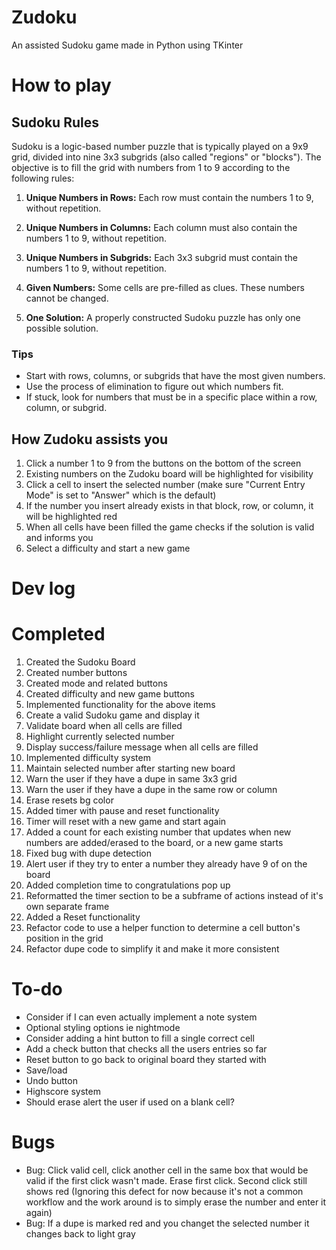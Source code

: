 # Zudoku
An assisted Sudoku game made in Python using TKinter

# How to play
## Sudoku Rules

Sudoku is a logic-based number puzzle that is typically played on a 9x9 grid, divided into nine 3x3 subgrids (also called "regions" or "blocks"). The objective is to fill the grid with numbers from 1 to 9 according to the following rules:

1. **Unique Numbers in Rows:** Each row must contain the numbers 1 to 9, without repetition.

2. **Unique Numbers in Columns:** Each column must also contain the numbers 1 to 9, without repetition.

3. **Unique Numbers in Subgrids:** Each 3x3 subgrid must contain the numbers 1 to 9, without repetition.

4. **Given Numbers:** Some cells are pre-filled as clues. These numbers cannot be changed.

5. **One Solution:** A properly constructed Sudoku puzzle has only one possible solution.

### Tips
- Start with rows, columns, or subgrids that have the most given numbers.
- Use the process of elimination to figure out which numbers fit.
- If stuck, look for numbers that must be in a specific place within a row, column, or subgrid.

## How Zudoku assists you
1. Click a number 1 to 9 from the buttons on the bottom of the screen
2. Existing numbers on the Zudoku board will be highlighted for visibility
3. Click a cell to insert the selected number (make sure "Current Entry Mode" is set to "Answer" which is the default)
4. If the number you insert already exists in that block, row, or column, it will be highlighted red
5. When all cells have been filled the game checks if the solution is valid and informs you
6. Select a difficulty and start a new game
 

# Dev log

# Completed
1. Created the Sudoku Board
2. Created number buttons
3. Created mode and related buttons
4. Created difficulty and new game buttons
5. Implemented functionality for the above items
6. Create a valid Sudoku game and display it
7. Validate board when all cells are filled
8. Highlight currently selected number
9. Display success/failure message when all cells are filled
10. Implemented difficulty system
11. Maintain selected number after starting new board
12. Warn the user if they have a dupe in same 3x3 grid
13. Warn the user if they have a dupe in the same row or column
14. Erase resets bg color
15. Added timer with pause and reset functionality
16. Timer will reset with a new game and start again
17. Added a count for each existing number that updates when new numbers are added/erased to the board, or a new game starts
18. Fixed bug with dupe detection
19. Alert user if they try to enter a number they already have 9 of on the board
20. Added completion time to congratulations pop up
21. Reformatted the timer section to be a subframe of actions instead of it's own separate frame
22. Added a Reset functionality
23. Refactor code to use a helper function to determine a cell button's position in the grid
24. Refactor dupe code to simplify it and make it more consistent

# To-do
- Consider if I can even actually implement a note system
- Optional styling options ie nightmode
- Consider adding a hint button to fill a single correct cell
- Add a check button that checks all the users entries so far
- Reset button to go back to original board they started with
- Save/load
- Undo button
- Highscore system
- Should erase alert the user if used on a blank cell?

# Bugs
- Bug: Click valid cell, click another cell in the same box that would be valid if the first click wasn't made. Erase first click. Second click still shows red (Ignoring this defect for now because it's not a common workflow and the work around is to simply erase the number and enter it again)
- Bug: If a dupe is marked red and you changet the selected number it changes back to light gray


